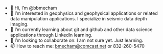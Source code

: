 - 👋 Hi, I’m @bbmecham
- 👀 I’m interested in geophysics and geophysical applications or related data manipulation applications. I specialize in seismic data depth imaging.  
- 🌱 I’m currently learning about git and github and other data science applications through LinkedIn learning. 
- 💞️ I’m looking to collaborate on:  I am not sure yet. Just learning. 
- 📫 How to reach me: bmecham@comcast.net or 832-260-5470

<!---
bbmecham/bbmecham is a ✨ special ✨ repository because its `README.md` (this file) appears on your GitHub profile.
You can click the Preview link to take a look at your changes.
--->
